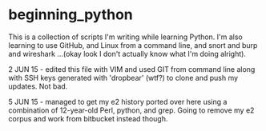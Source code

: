 # beginning_python
This is a collection of scripts I'm writing while learning Python. 
I'm also learning to use GitHub, and Linux from a command line, and 
snort and burp and wireshark ...(okay look I don't actually know what 
I'm doing alright).

2 JUN 15 - edited this file with VIM and used GIT from command line
along with SSH keys generated with 'dropbear' (wtf?) to clone and push
my updates. Not bad.

5 JUN 15 - managed to get my e2 history ported over here using a
combination of 12-year-old Perl, python, and grep.  Going to remove my 
e2 corpus and work from bitbucket instead though.
